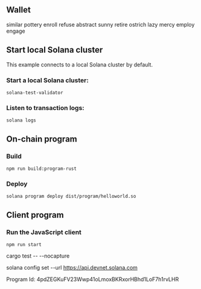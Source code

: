 ## Wallet
similar pottery enroll refuse abstract sunny retire ostrich lazy mercy employ engage



## Start local Solana cluster
This example connects to a local Solana cluster by default.

### Start a local Solana cluster:
````
solana-test-validator
````

### Listen to transaction logs:
````
solana logs
````


## On-chain program

### Build
````
npm run build:program-rust
````

### Deploy
````
solana program deploy dist/program/helloworld.so
````


## Client program

### Run the JavaScript client
````
npm run start
````

cargo test -- --nocapture

solana config set --url https://api.devnet.solana.com


Program Id: 4pdZEGKuFV23Wwp41oLmoxBKRxorHBhd1LoF7h1rvLHR